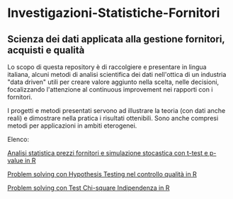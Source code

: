 # Investigazioni-Statistiche-Fornitori
## Scienza dei dati applicata alla gestione fornitori, acquisti e qualità 

Lo scopo di questa repository è di raccolgiere e presentare in lingua italiana, alcuni metodi di analisi scientifica dei dati nell'ottica di un industria "data driven" utili per creare valore aggiunto nella scelta, nelle decisioni, focalizzando l'attenzione al continuous improvement nei rapporti con i fornitori.

I progetti e metodi presentati servono ad illustrare la teoria (con dati anche reali) e dimostrare nella pratica i risultati ottenibili. Sono anche compresi metodi per applicazioni in ambiti eterogenei.

Elenco:

[Analisi statistica prezzi fornitori e simulazione stocastica con t-test e p-value in R](https://github.com/LorenzoNegri/investigazioni-scientifiche-fornitori/tree/master/Analisi%20statistica%20prezzi%20fornitori%20e%20simulazione%20stocastica%20con%20t-test%20e%20p-value%20in%20R)

[Problem solving con Hypothesis Testing nel controllo qualità in R](https://github.com/LorenzoNegri/Investigazioni-Statistiche-Fornitori/tree/master/Test%20Ipotesi%20controllo%20qualit%C3%A0)

[Problem solving con Test Chi-square Indipendenza in R](https://github.com/LorenzoNegri/Investigazioni-Statistiche-Fornitori/tree/master/Test%20Chi-square%20Indipendenza)




